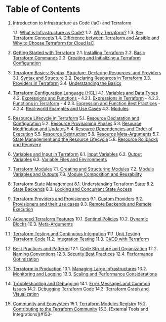 
# Table of Contents

1. [Introduction to Infrastructure as Code (IaC) and Terraform](#1-introduction-to-infrastructure-as-code-iac-and-terraform)
   
    1.1. [What is Infrastructure as Code?](#11-what-is-infrastructure-as-code)
    1.2. [Why Terraform?](#12-why-terraform)
    1.3. [Key Terraform Concepts](#13-key-terraform-concepts)
    1.4. [Difference between Terraform and Ansible and Why to Choose Terraform for Cloud IaC](#14-difference-between-terraform-and-ansible-and-why-to-choose-terraform-for-cloud-iac)

3. [Getting Started with Terraform](#2-getting-started-with-terraform)
    2.1. [Installing Terraform](#21-installing-terraform)
    2.2. [Basic Terraform Commands](#22-basic-terraform-commands)
    2.3. [Creating and Initializing a Terraform Configuration](#23-creating-and-initializing-a-terraform-configuration)

4. [Terraform Basics: Syntax, Structure, Declaring Resources, and Providers](#3-terraform-basics-syntax-structure-declaring-resources-and-providers)
    3.1. [Syntax and Structure](#31-syntax-and-structure)
    3.2. [Declaring Resources in Terraform](#32-declaring-resources-in-terraform)
    3.3. [Providers in Terraform](#33-providers-in-terraform)
    3.4. [Understanding the Basics](#34-understanding-the-basics)

5. [Terraform Configuration Language (HCL)](#4-terraform-configuration-language-hcl)
    4.1. [Variables and Data Types](#41-variables-and-data-types)
    4.2. [Expressions and Functions](#42-expressions-and-functions)
        - 4.2.1. [Expressions in Terraform](#421-expressions-in-terraform)
        - 4.2.2. [Functions in Terraform](#422-functions-in-terraform)
        - 4.2.3. [Expression and Function Best Practices](#423-expression-and-function-best-practices)
        - 4.2.4. [Real-world Examples and Use Cases](#424-real-world-examples-and-use-cases)
    4.3. [Modules](#43-modules)

6. [Resource Lifecycle in Terraform](#5-resource-lifecycle-in-terraform)
    5.1. [Resource Declaration and Configuration](#51-resource-declaration-and-configuration)
    5.2. [Resource Provisioning Phases](#52-resource-provisioning-phases)
    5.3. [Resource Modification and Updates](#53-resource-modification-and-updates)
    5.4. [Resource Dependencies and Order of Execution](#54-resource-dependencies-and-order-of-execution)
    5.5. [Resource Destruction](#55-resource-destruction)
    5.6. [Resource Meta-Arguments](#56-resource-meta-arguments)
    5.7. [State Management and the Resource Lifecycle](#57-state-management-and-the-resource-lifecycle)
    5.8. [Resource Rollbacks and Recovery](#58-resource-rollbacks-and-recovery)

7. [Variables and Input in Terraform](#6-variables-and-input-in-terraform)
    6.1. [Input Variables](#61-input-variables)
    6.2. [Output Variables](#62-output-variables)
    6.3. [Variable Files and Environments](#63-variable-files-and-environments)

8. [Terraform Modules](#7-terraform-modules)
    7.1. [Creating and Structuring Modules](#71-creating-and-structuring-modules)
    7.2. [Module Variables and Outputs](#72-module-variables-and-outputs)
    7.3. [Module Composition and Reusability](#73-module-composition-and-reusability)

9. [Terraform State Management](#8-terraform-state-management)
    8.1. [Understanding Terraform State](#81-understanding-terraform-state)
    8.2. [State Backends](#82-state-backends)
    8.3. [Locking and Concurrent State Access](#83-locking-and-concurrent-state-access)

10. [Terraform Providers and Provisioners](#9-terraform-providers-and-provisioners)
    9.1. [Custom Providers](#91-custom-providers)
    9.2. [Provisioners and their use cases](#92-provisioners-and-their-use-cases)
    9.3. [Remote Backends and Remote Execution](#93-remote-backends-and-remote-execution)

11. [Advanced Terraform Features](#10-advanced-terraform-features)
    10.1. [Sentinel Policies](#101-sentinel-policies)
    10.2. [Dynamic Blocks](#102-dynamic-blocks)
    10.3. [Meta-Arguments](#103-meta-arguments)

12. [Terraform Testing and Continuous Integration](#11-terraform-testing-and-continuous-integration)
    11.1. [Unit Testing Terraform Code](#111-unit-testing-terraform-code)
    11.2. [Integration Testing](#112-integration-testing)
    11.3. [CI/CD with Terraform](#113-cicd-with-terraform)

13. [Best Practices and Patterns](#12-best-practices-and-patterns)
    12.1. [Code Structure and Organization](#121-code-structure-and-organization)
    12.2. [Naming Conventions](#122-naming-conventions)
    12.3. [Security Best Practices](#123-security-best-practices)
    12.4. [Performance Optimization](#124-performance-optimization)

14. [Terraform in Production](#13-terraform-in-production)
    13.1. [Managing Large Infrastructures](#131-managing-large-infrastructures)
    13.2. [Monitoring and Logging](#132-monitoring-and-logging)
    13.3. [Scaling and Performance Considerations](#133-scaling-and-performance-considerations)

15. [Troubleshooting and Debugging](#14-troubleshooting-and-debugging)
    14.1. [Error Messages and Common Issues](#141-error-messages-and-common-issues)
    14.2. [Debugging Terraform Code](#142-debugging-terraform-code)
    14.3. [Terraform Graph and Visualization](#143-terraform-graph-and-visualization)

16. [Community and Ecosystem](#15-community-and-ecosystem)
    15.1. [Terraform Modules Registry](#151-terraform-modules-registry)
    15.2. [Contributing to the Terraform Community](#152-contributing-to-the-terraform-community)
    15.3. [External Tools and Integrations](#153-
